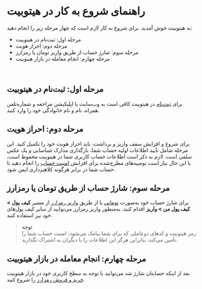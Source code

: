 #  راهنمای شروع به کار در هیتوبیت

به هیتوبیت خوش آمدید. برای شروع به کار لازم است که چهار مرحله زیر را انجام دهید:

-	مرحله اول: ثبت‌نام در هیتوبیت
-	مرحله دوم: احراز هویت 
-	مرحله سوم: شارژ حساب از طریق واریز تومان یا رمزارز
-	مرحله چهارم: انجام معامله در بازار هیتوبیت
<br>

## مرحله اول: ثبت‌نام در هیتوبیت
   برای [ثبت‌نام](https://github.com/HitoBitCo/FAQDocs/blob/main/HitobitGetStarted/CreateAccount/RegisterOnHitobit.md)  در هیتوبیت کافی است به وب‌سایت یا اپلیکیشن مراجعه و شماره‌تلفن همراه، نام و نام خانوادگی خود را وارد کنید.

## مرحله دوم: احراز هویت
برای شروع و افزایش سقف واریز و برداشت، باید احراز هویت خود را تکمیل کنید. این مرحله شامل تأیید اطلاعات اولیه حساب شما، بارگذاری مدارک شناسایی و یک عکس سلفی است.
لازم به ذکر است اطلاعات حساب کاربری شما در هیتوبیت محفوظ است، با این حال نیاز است توصیه‌های مطرح‌شده برای افزایش [امنیت حساب](https://github.com/HitoBitCo/FAQDocs/blob/main/Security/SequrityTips/SecuringHitobitAccount.md) را انجام دهید تا حساب شما در برابر هرگونه کلاهبرداری ایمن شود.

## مرحله سوم: شارژ حساب از طریق تومان یا رمزارز

برای شارژ حساب خود به‌صورت [تومانی](https://github.com/HitoBitCo/FAQDocs/blob/main/Buy-Sell-Crypto-Fiat/How-to-Deposit-Fiat-with-Credit-card/How-to-Deposit-Fiat-with-Credit-card.md)  یا از طریق [واریز رمزارز](https://github.com/HitoBitCo/FAQDocs/blob/main/Crypto-Deposit-Withdrawal/Crypto-Deposit/How-to-Deposit-Crypto-to-Hitobit/How-to-Deposit-Crypto-to-Hitobit.md)  از مسیر **کیف پول > کیف پول من > واریز** اقدام کنید. 
به‌منظور واریز رمزارز می‌توانید از سایر کیف پول‌های خود نیز استفاده کنید.

> **توجه**<br> رمز هیتوبیت و کدهای دوعاملی که برای شما پیامک می‌شود، امنیت حساب شما را تأمین می‌کند، بنابراین هرگز این اطلاعات را با دیگران به اشتراک نگذارید.

## مرحله چهارم: انجام معامله در بازار هیتوبیت	

بعد از اینکه حسابتان شارژ شد می‌توانید با توجه به سطح کاربری خود در بازار هیتوبیت [خرید و فروش رمزارز](https://github.com/HitoBitCo/FAQDocs/blob/main/Spot-Trading/How-to-Trade-Spot-on-Hitobit-Website/How-to-Trade-Spot-on-Hitobit-Website.md) را شروع کنید.

